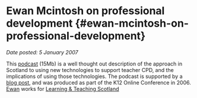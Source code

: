 # Ewan Mcintosh on professional development {#ewan-mcintosh-on-professional-development}

_Date posted: 5 January 2007_

This [podcast](http://k12online.wm.edu/McIntoshK12.m4a) (15Mb) is a well thought out description of the approach in Scotland to using new technologies to support teacher CPD, and the implications of using those technologies. The podcast is supported by a [blog post](http://k12onlineconference.org/?p=58), and was produced as part of the K12 Online Conference in 2006. [Ewan](http://edu.blogs.com/) works for [Learning & Teaching Scotland](http://www.ltscotland.org.uk/)